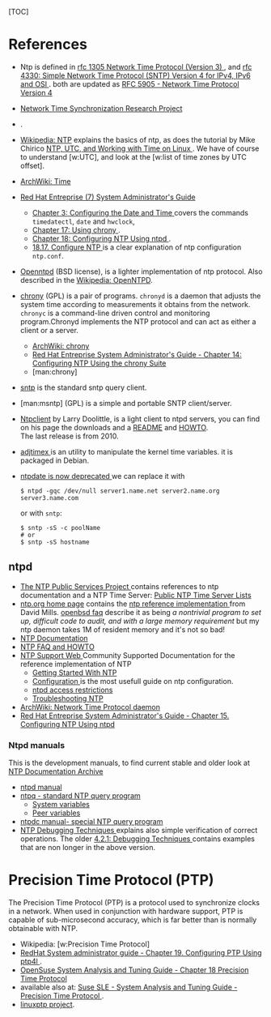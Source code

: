 <!--
.. description:
.. date: 2015-05-01
.. slug: ntp
.. tags:
.. link:
.. book: mzlinux
.. title: Network Time Protocol
-->

[TOC]

# References
-   Ntp is defined in
    [rfc 1305 Network Time Protocol (Version 3)
    ](https://tools.ietf.org/html/rfc1305),
    and
    [rfc 4330: Simple Network Time Protocol (SNTP) Version 4 for IPv4, IPv6 and OSI
    ](https://tools.ietf.org/html/rfc4330).
    both are updated as
    [RFC 5905 - Network Time Protocol Version 4
    ](https://tools.ietf.org/html/rfc5905)
-   [Network Time Synchronization Research Project
    ](http://www.eecis.udel.edu/~mills/ntp.html)
-
    .
-   [Wikipedia: NTP](http://en.wikipedia.org/wiki/Network_Time_Protocol)
    explains the basics of ntp, as does the tutorial by Mike Chirico
    [NTP, UTC, and Working with Time on Linux
    ](http://souptonuts.sourceforge.net/readme_working_with_time.html).
    We have of course to understand [w:UTC], and look at the
    [w:list of time zones by UTC offset].
-   [ArchWiki: Time](https://wiki.archlinux.org/index.php/Time)
-   [Red Hat Entreprise (7) System Administrator's Guide
    ](https://access.redhat.com/documentation/en-us/red_hat_enterprise_linux/7/html/system_administrators_guide/)
    -   [Chapter 3: Configuring the Date and Time
        ](https://access.redhat.com/documentation/en-us/red_hat_enterprise_linux/7/html/system_administrators_guide/chap-configuring_the_date_and_time)
        covers the commands `timedatectl`, `date` and `hwclock`,
    -   [Chapter 17: Using chrony
        ](https://access.redhat.com/documentation/en-us/red_hat_enterprise_linux/7/html/system_administrators_guide/sect-Using_chrony).
    -   [Chapter 18: Configuring NTP Using ntpd
        ](https://access.redhat.com/documentation/en-us/red_hat_enterprise_linux/7/html/system_administrators_guide/ch-configuring_ntp_using_ntpd).
    -   [18.17. Configure NTP
        ](https://access.redhat.com/documentation/en-us/red_hat_enterprise_linux/7/html/system_administrators_guide/s1-configure_ntp)
        is a clear explanation of ntp configuration `ntp.conf`.
-   [Openntpd](http://www.openntpd.org/) (BSD license), is a
    lighter implementation of ntp protocol. Also described in the
    [Wikipedia: OpenNTPD](http://en.wikipedia.org/wiki/OpenNTPD).
-   [chrony](http://chrony.tuxfamily.org/)
    (GPL) is a pair of programs. `chronyd` is a daemon that adjusts
    the system time according to measurements it obtains from the
    network. `chronyc` is a command-line driven control and monitoring
    program.Chronyd implements the NTP protocol and can act as either
    a client or a server.
    -   [ArchWiki: chrony
        ](https://wiki.archlinux.org/index.php/Chrony)
    -   [Red Hat Entreprise System Administrator's Guide - Chapter 14:
        Configuring NTP Using the chrony Suite
        ](https://access.redhat.com/documentation/en-US/Red_Hat_Enterprise_Linux/7-Beta/html/System_Administrators_Guide/ch-Configuring_NTP_Using_the_chrony_Suite.html)
    -   [man:chrony]
-   [sntp](http://manpages.debian.org/cgi-bin/man.cgi?query=sntp)
    is the standard sntp query client.
-   [man:msntp] (GPL) is a simple and portable SNTP client/server.
-   [Ntpclient](http://doolittle.icarus.com/ntpclient/)
    by Larry Doolittle, is a light client to ntpd servers, you can find
    on his page the downloads and a
    [README](http://doolittle.icarus.com/ntpclient/README)
    and
    [HOWTO](http://doolittle.icarus.com/ntpclient/HOWTO).
    <br/>The last release is from 2010.
-   [adjtimex
    ](http://manpages.debian.org/cgi-bin/man.cgi?query=adjtimex)
    is an utility to manipulate the kernel time variables.
    it is packaged in Debian.
-   [ntpdate is now deprecated
    ](http://support.ntp.org/bin/view/Dev/DeprecatingNtpdate)
    we can replace it with

        $ ntpd -gqc /dev/null server1.name.net server2.name.org server3.name.com

    or with `sntp`:

        $ sntp -sS -c poolName
        # or
        $ sntp -sS hostname

## ntpd

-   [The NTP Public Services Project
    ](http://support.ntp.org/bin/view/Main/WebHome)
    contains references to ntp documentation and a NTP Time Server:
    [Public NTP Time Server Lists
    ](http://support.ntp.org/bin/view/Servers/WebHome)
-   [ntp.org home page](http://www.ntp.org/)
    contains the
    [ntp reference implementation
    ](http://www.eecis.udel.edu/~mills/ntp/html/index.html)
    from David Mills.
    [openbsd faq](http://www.openbsd.org/faq/faq6.html#OpenNTPD)
    describe it as being
    *a nontrivial program to set up, difficult code to audit, and
    with a large memory requirement* but my
    ntp daemon takes 1M of resident memory and it's not so bad!
-   [NTP Documentation
    ](http://www.eecis.udel.edu/~mills/ntp/html/index.html)
-   [NTP FAQ and HOWTO](http://www.ntp.org/ntpfaq/NTP-a-faq.htm)
-   [NTP Support Web
    ](https://support.ntp.org/bin/view/Support/)
    Community Supported Documentation for the reference
    implementation of NTP
    -   [Getting Started With NTP
        ](https://support.ntp.org/bin/view/Support/GettingStarted)
    -   [Configuration
        ](https://support.ntp.org/bin/view/Support/ConfiguringNTP)
        is the most usefull guide on ntp configuration.
    -   [ntpd access restrictions
        ](https://support.ntp.org/bin/view/Support/AccessRestrictions)
    -   [Troubleshooting NTP
        ](https://support.ntp.org/bin/view/Support/TroubleshootingNTP)
-   [ArchWiki: Network Time Protocol daemon
    ](https://wiki.archlinux.org/index.php/Network_Time_Protocol_daemon)
-   [Red Hat Entreprise System Administrator's Guide - Chapter 15.
    Configuring NTP Using ntpd
    ](https://access.redhat.com/documentation/en-US/Red_Hat_Enterprise_Linux/7-Beta/html/System_Administrators_Guide/ch-Configuring_NTP_Using_ntpd.html)

### Ntpd manuals
This is the development manuals, to find current stable and older look
at [NTP Documentation Archive](http://doc.ntp.org/)

-   [ntpd manual
    ](http://www.eecis.udel.edu/~mills/ntp/html/ntpd.html)
-   [ntpq - standard NTP query program
    ](http://www.eecis.udel.edu/~mills/ntp/html/ntpq.html)
    -   [System variables
        ](https://www.eecis.udel.edu/~mills/ntp/html/ntpq.html#system)
    -   [Peer variables
        ](https://www.eecis.udel.edu/~mills/ntp/html/ntpq.html#peer)
-   [ntpdc manual- special NTP query program
    ](https://www.eecis.udel.edu/~mills/ntp/html/ntpdc.html)
-   [NTP Debugging Techniques
    ](https://www.eecis.udel.edu/~mills/ntp/html/debug.html)
    explains also simple verification of correct operations.
    The older [4.2.1: Debugging Techniques
    ](http://doc.ntp.org/4.1.2/debug.htm)
    contains examples that are non longer in the above version.

# Precision Time Protocol (PTP)
The Precision Time Protocol (PTP) is a protocol used to synchronize
clocks in a network. When used in conjunction with hardware support,
PTP is capable of sub-microsecond accuracy, which is far better than
is normally obtainable with NTP.

-   Wikipedia: [w:Precision Time Protocol]
-   [RedHat System administrator guide -
    Chapter 19. Configuring PTP Using ptp4l
    ](https://access.redhat.com/documentation/en-us/red_hat_enterprise_linux/7/html/system_administrators_guide/ch-configuring_ptp_using_ptp4l).
-   [OpenSuse System Analysis and Tuning Guide -
    Chapter 18 Precision Time Protocol
    ](https://doc.opensuse.org/documentation/leap/tuning/html/book.sle.tuning/cha.tuning.ptp.html)
-   available also at:
    [Suse SLE -  System Analysis and Tuning Guide -
    Precision Time Protocol
    ](https://www.suse.com/documentation/sles-12/book_sle_tuning/data/tuning_ptp_ntp.html).
-   [linuxptp project](http://linuxptp.sourceforge.net/).

<!-- Local Variables: -->
<!-- mode: markdown -->
<!-- ispell-local-dictionary: "english" -->
<!-- End: -->
